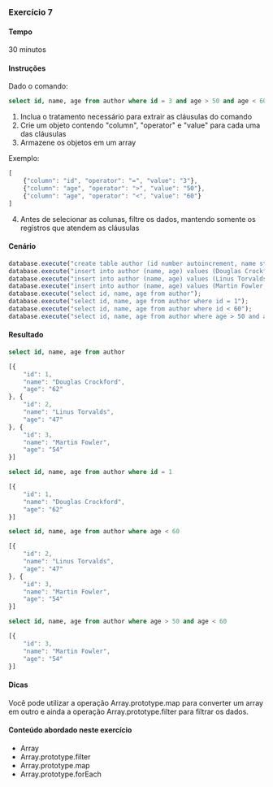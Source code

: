 ### Exercício 7

#### Tempo
30 minutos

#### Instruções

Dado o comando:

```sql
select id, name, age from author where id = 3 and age > 50 and age < 60
```

1. Inclua o tratamento necessário para extrair as cláusulas do comando
2. Crie um objeto contendo "column", "operator" e "value" para cada uma das cláusulas
3. Armazene os objetos em um array

Exemplo:

```javascript
[
	{"column": "id", "operator": "=", "value": "3"},
	{"column": "age", "operator": ">", "value": "50"},
	{"column": "age", "operator": "<", "value": "60"}
]
```

4. Antes de selecionar as colunas, filtre os dados, mantendo somente os registros que atendem as cláusulas

#### Cenário

```javascript
database.execute("create table author (id number autoincrement, name string, age number, city string, state string, country string)");
database.execute("insert into author (name, age) values (Douglas Crockford, 62)");
database.execute("insert into author (name, age) values (Linus Torvalds, 47)");
database.execute("insert into author (name, age) values (Martin Fowler, 54)");
database.execute("select id, name, age from author");
database.execute("select id, name, age from author where id = 1");
database.execute("select id, name, age from author where id < 60");
database.execute("select id, name, age from author where age > 50 and age < 60");
```

#### Resultado


```sql
select id, name, age from author
```

```javascript
[{
	"id": 1,
	"name": "Douglas Crockford",
	"age": "62"
}, {
	"id": 2,
	"name": "Linus Torvalds",
	"age": "47"
}, {
	"id": 3,
	"name": "Martin Fowler",
	"age": "54"
}]
```

```sql
select id, name, age from author where id = 1
```

```javascript
[{
	"id": 1,
	"name": "Douglas Crockford",
	"age": "62"
}]
```

```sql
select id, name, age from author where age < 60
```


```javascript
[{
	"id": 2,
	"name": "Linus Torvalds",
	"age": "47"
}, {
	"id": 3,
	"name": "Martin Fowler",
	"age": "54"
}]
```

```sql
select id, name, age from author where age > 50 and age < 60
```

```javascript
[{
	"id": 3,
	"name": "Martin Fowler",
	"age": "54"
}]
```

#### Dicas

Você pode utilizar a operação Array.prototype.map para converter um array em outro e ainda a operação Array.prototype.filter para filtrar os dados.

#### Conteúdo abordado neste exercício

* Array
* Array.prototype.filter
* Array.prototype.map
* Array.prototype.forEach